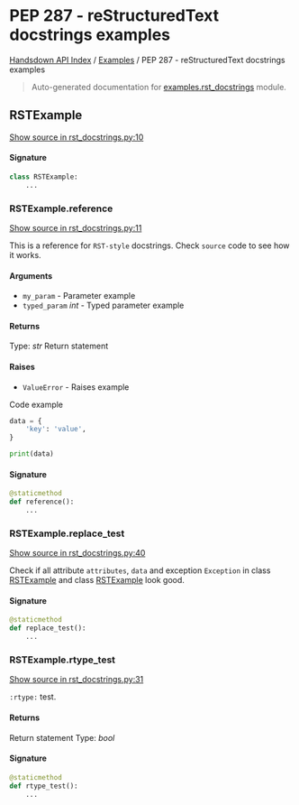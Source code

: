 # PEP 287 - reStructuredText docstrings examples

[Handsdown API Index](../README.md#handsdown-api-index) / [Examples](./index.md#examples) / PEP 287 - reStructuredText docstrings examples

> Auto-generated documentation for [examples.rst_docstrings](https://github.com/vemel/handsdown/blob/main/examples/rst_docstrings.py) module.

## RSTExample

[Show source in rst_docstrings.py:10](https://github.com/vemel/handsdown/blob/main/examples/rst_docstrings.py#L10)

#### Signature

```python
class RSTExample:
    ...
```

### RSTExample.reference

[Show source in rst_docstrings.py:11](https://github.com/vemel/handsdown/blob/main/examples/rst_docstrings.py#L11)

This is a reference for ``RST-style`` docstrings. Check `source` code
to see how it works.

#### Arguments

- `my_param` - Parameter example
- `typed_param` *int* - Typed parameter example

#### Returns

Type: *str*
Return statement

#### Raises

- `ValueError` -  Raises example

Code example

```python
data = {
    'key': 'value',
}

print(data)
```

#### Signature

```python
@staticmethod
def reference():
    ...
```

### RSTExample.replace_test

[Show source in rst_docstrings.py:40](https://github.com/vemel/handsdown/blob/main/examples/rst_docstrings.py#L40)

Check if all attribute `attributes`, ``data`` and exception `Exception` in
class [RSTExample](#rstexample) and class [RSTExample](#rstexample) look good.

#### Signature

```python
@staticmethod
def replace_test():
    ...
```

### RSTExample.rtype_test

[Show source in rst_docstrings.py:31](https://github.com/vemel/handsdown/blob/main/examples/rst_docstrings.py#L31)

`:rtype:` test.

#### Returns

Return statement
Type: *bool*

#### Signature

```python
@staticmethod
def rtype_test():
    ...
```
